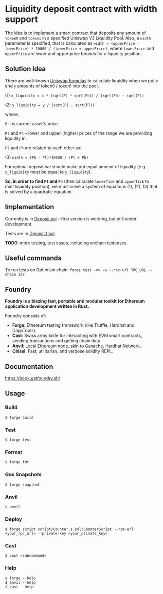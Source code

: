 # Liquidity deposit contract with width support

The idea is to implement a smart contract that deposits any amount of `token0` and `token1` in a specified 
Uniswap V3 Liquidity Pool. Also, a `width` parameter is specified, that is calculated as
`width = (upperPrice - lowerPrice) * 10000 / (lowerPrice + upperPrice)`, where `lowerPrice` and `upperPrice` are 
lower and upper price bounds for a liquidity position.

## Solution idea

There are well-known [Uniswap formulas](https://atiselsts.github.io/pdfs/uniswap-v3-liquidity-math.pdf) to calculate liquidity when 
we put `x` and `y` amounts of token0 / token1 into the pool.

(1) `x_liquidity = x * (sqrt(P) * sqrt(Ph)) / (sqrt(Ph) - sqrt(P))`

(2) `y_liquidity = y / (sqrt(P) - sqrt(Pl))`


where:

`P` – is current asset's price.

`Pl` and `Ph` – lower and upper (higher) prices of the range we are providing liquidity in.

`Pl` and `Ph` are related to each other as:

(3) `width = (Ph - Pl)*10000 / (Pl + Ph)`

For optimal deposit we should make put equal amount of liquidity (e.g. `x_liquidity` must be equal to `y_liquidity`).

**So, in order to find `Pl` and `Ph`** (then calculate `lowerTick` and `upperTick` to mint liquidity position), we must 
solve a system of equations (1), (2), (3) that is solved by a quadratic equation.

## Implementation
Currently is in [Deposit.sol](https://github.com/TechGeorgii/test-task-uniswapv3/blob/main/src/Deposit.sol) – first version is working,
but still under development.

Tests are in [Deposit.t.sol](https://github.com/TechGeorgii/test-task-uniswapv3/blob/main/test/Deposit.t.sol).

**TODO**: more testing, test cases, including onchain testcases.

## Useful commands

To run tests on Optimism chain:
`forge test -vv -w --rpc-url RPC_URL --chain 137`

## Foundry

**Foundry is a blazing fast, portable and modular toolkit for Ethereum application development written in Rust.**

Foundry consists of:

-   **Forge**: Ethereum testing framework (like Truffle, Hardhat and DappTools).
-   **Cast**: Swiss army knife for interacting with EVM smart contracts, sending transactions and getting chain data.
-   **Anvil**: Local Ethereum node, akin to Ganache, Hardhat Network.
-   **Chisel**: Fast, utilitarian, and verbose solidity REPL.

## Documentation

https://book.getfoundry.sh/

## Usage

### Build

```shell
$ forge build
```

### Test

```shell
$ forge test
```

### Format

```shell
$ forge fmt
```

### Gas Snapshots

```shell
$ forge snapshot
```

### Anvil

```shell
$ anvil
```

### Deploy

```shell
$ forge script script/Counter.s.sol:CounterScript --rpc-url <your_rpc_url> --private-key <your_private_key>
```

### Cast

```shell
$ cast <subcommand>
```

### Help

```shell
$ forge --help
$ anvil --help
$ cast --help
```
